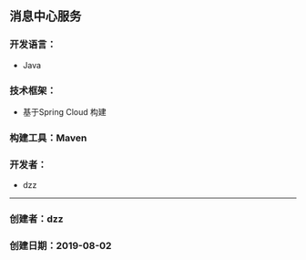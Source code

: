 ## 消息中心服务

### 开发语言：

* Java

### 技术框架：

* 基于Spring Cloud 构建

### 构建工具：Maven

### 开发者：

* dzz


---

### 创建者：dzz

### 创建日期：2019-08-02
